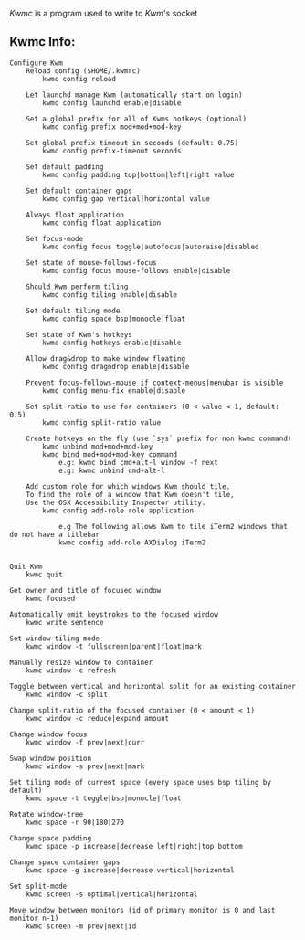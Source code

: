 *Kwmc* is a program used to write to *Kwm*'s socket

## Kwmc Info:
    Configure Kwm
        Reload config ($HOME/.kwmrc)
            kwmc config reload

        Let launchd manage Kwm (automatically start on login)
            kwmc config launchd enable|disable

        Set a global prefix for all of Kwms hotkeys (optional)
            kwmc config prefix mod+mod+mod-key

        Set global prefix timeout in seconds (default: 0.75)
            kwmc config prefix-timeout seconds

        Set default padding
            kwmc config padding top|bottom|left|right value

        Set default container gaps
            kwmc config gap vertical|horizontal value

        Always float application
            kwmc config float application

        Set focus-mode
            kwmc config focus toggle|autofocus|autoraise|disabled

        Set state of mouse-follows-focus
            kwmc config focus mouse-follows enable|disable

        Should Kwm perform tiling
            kwmc config tiling enable|disable

        Set default tiling mode
            kwmc config space bsp|monocle|float

        Set state of Kwm's hotkeys
            kwmc config hotkeys enable|disable

        Allow drag&drop to make window floating
            kwmc config dragndrop enable|disable

        Prevent focus-follows-mouse if context-menus|menubar is visible
            kwmc config menu-fix enable|disable

        Set split-ratio to use for containers (0 < value < 1, default: 0.5)
            kwmc config split-ratio value

        Create hotkeys on the fly (use `sys` prefix for non kwmc command)
            kwmc unbind mod+mod+mod-key
            kwmc bind mod+mod+mod-key command
                e.g: kwmc bind cmd+alt-l window -f next
                e.g: kwmc unbind cmd+alt-l

        Add custom role for which windows Kwm should tile.
        To find the role of a window that Kwm doesn't tile, 
        Use the OSX Accessibility Inspector utility.
            kwmc config add-role role application

                e.g The following allows Kwm to tile iTerm2 windows that do not have a titlebar
                kwmc config add-role AXDialog iTerm2


    Quit Kwm
        kwmc quit

    Get owner and title of focused window
        kwmc focused

    Automatically emit keystrokes to the focused window
        kwmc write sentence

    Set window-tiling mode
        kwmc window -t fullscreen|parent|float|mark

    Manually resize window to container
        kwmc window -c refresh

    Toggle between vertical and horizontal split for an existing container
        kwmc window -c split

    Change split-ratio of the focused container (0 < amount < 1)
        kwmc window -c reduce|expand amount

    Change window focus
        kwmc window -f prev|next|curr

    Swap window position
        kwmc window -s prev|next|mark

    Set tiling mode of current space (every space uses bsp tiling by default)
        kwmc space -t toggle|bsp|monocle|float

    Rotate window-tree
        kwmc space -r 90|180|270

    Change space padding
        kwmc space -p increase|decrease left|right|top|bottom

    Change space container gaps
        kwmc space -g increase|decrease vertical|horizontal

    Set split-mode
        kwmc screen -s optimal|vertical|horizontal

    Move window between monitors (id of primary monitor is 0 and last monitor n-1)
        kwmc screen -m prev|next|id
